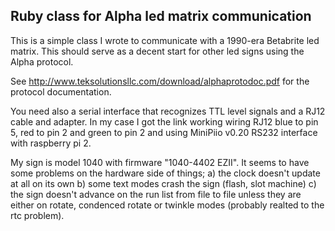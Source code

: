 ## Ruby class for Alpha led matrix communication
This is a simple class I wrote to communicate with a 1990-era Betabrite led matrix. This should serve as a decent start for other led signs using the Alpha protocol.

See http://www.teksolutionsllc.com/download/alphaprotodoc.pdf for the protocol documentation.

You need also a serial interface that recognizes TTL level signals and a RJ12 cable and adapter. In my case I got the link working wiring RJ12 blue to pin 5, red to pin 2 and green to pin 2 and using MiniPiio v0.20 RS232 interface with raspberry pi 2.

My sign is model 1040 with firmware "1040-4402 EZII". It seems to have some problems on the hardware side of things; a) the clock doesn't update at all on its own b) some text modes crash the sign (flash, slot machine) c) the sign doesn't advance on the run list from file to file unless they are either on rotate, condenced rotate or twinkle modes (probably realted to the rtc problem). 